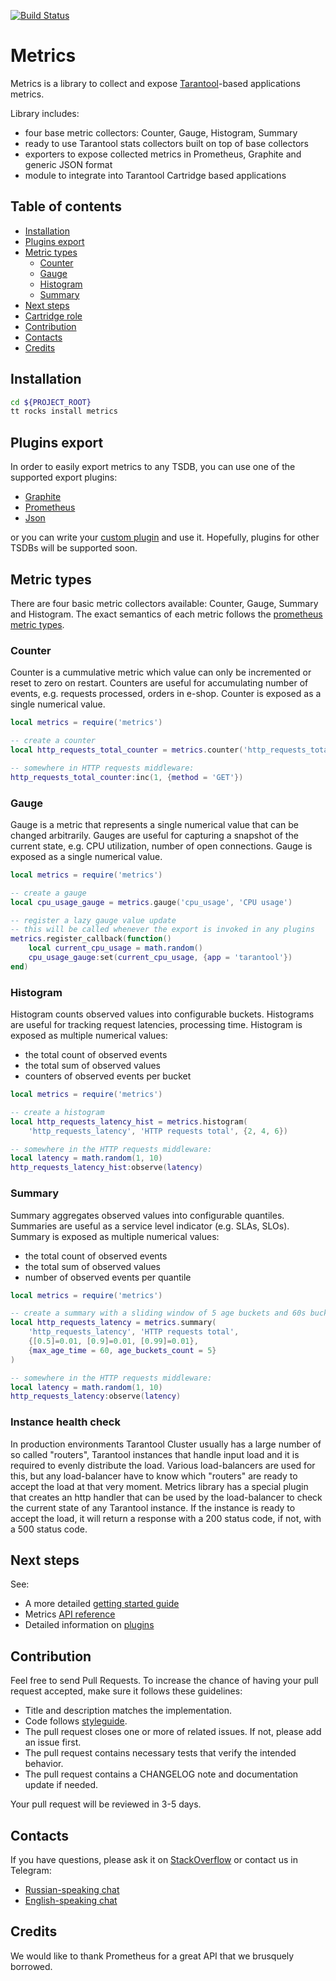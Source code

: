 [![Build Status](https://github.com/tarantool/metrics/workflows/Tests/badge.svg?branch=master)](https://github.com/tarantool/metrics/actions)

# Metrics

Metrics is a library to collect and expose [Tarantool](https://tarantool.io)-based applications metrics.

Library includes:
- four base metric collectors: Counter, Gauge, Histogram, Summary
- ready to use Tarantool stats collectors built on top of base collectors
- exporters to expose collected metrics in Prometheus, Graphite and generic JSON format
- module to integrate into Tarantool Cartridge based applications

## Table of contents

* [Installation](#installation)
* [Plugins export](#plugins-export)
* [Metric types](#metric-types)
  * [Counter](#counter)
  * [Gauge](#gauge)
  * [Histogram](#histogram)
  * [Summary](#summary)
* [Next steps](#next-steps)
* [Cartridge role](#cartridge-role)
* [Contribution](#contribution)
* [Contacts](#contacts)
* [Credits](#credits)

## Installation

```bash
cd ${PROJECT_ROOT}
tt rocks install metrics
```

## Plugins export

In order to easily export metrics to any TSDB, you can use one of the supported
export plugins:

- [Graphite](https://www.tarantool.io/en/doc/latest/book/monitoring/plugins/#graphite)
- [Prometheus](https://www.tarantool.io/en/doc/latest/book/monitoring/plugins/#prometheus)
- [Json](https://www.tarantool.io/en/doc/latest/book/monitoring/plugins/#json)

or you can write your [custom plugin](https://www.tarantool.io/en/doc/latest/book/monitoring/plugins/#writing-custom-plugins) and use it.
Hopefully, plugins for other TSDBs will be supported soon.

## Metric types

There are four basic metric collectors available: Counter, Gauge, Summary and Histogram.
The exact semantics of each metric follows the [prometheus metric types](https://prometheus.io/docs/concepts/metric_types/).

### Counter

Counter is a cummulative metric which value can only be incremented or reset to zero on restart.
Counters are useful for accumulating number of events, e.g. requests processed, orders in e-shop.
Counter is exposed as a single numerical value.

```lua
local metrics = require('metrics')

-- create a counter
local http_requests_total_counter = metrics.counter('http_requests_total')

-- somewhere in HTTP requests middleware:
http_requests_total_counter:inc(1, {method = 'GET'})
```

### Gauge

Gauge is a metric that represents a single numerical value that can be changed arbitrarily.
Gauges are useful for capturing a snapshot of the current state, e.g. CPU utilization, number of open connections.
Gauge is exposed as a single numerical value.

```lua
local metrics = require('metrics')

-- create a gauge
local cpu_usage_gauge = metrics.gauge('cpu_usage', 'CPU usage')

-- register a lazy gauge value update
-- this will be called whenever the export is invoked in any plugins
metrics.register_callback(function()
    local current_cpu_usage = math.random()
    cpu_usage_gauge:set(current_cpu_usage, {app = 'tarantool'})
end)
```

### Histogram

Histogram counts observed values into configurable buckets.
Histograms are useful for tracking request latencies, processing time.
Histogram is exposed as multiple numerical values:
- the total count of observed events
- the total sum of observed values
- counters of observed events per bucket

```lua
local metrics = require('metrics')

-- create a histogram
local http_requests_latency_hist = metrics.histogram(
    'http_requests_latency', 'HTTP requests total', {2, 4, 6})

-- somewhere in the HTTP requests middleware:
local latency = math.random(1, 10)
http_requests_latency_hist:observe(latency)
```

### Summary

Summary aggregates observed values into configurable quantiles.
Summaries are useful as a service level indicator (e.g. SLAs, SLOs).
Summary is exposed as multiple numerical values:
- the total count of observed events
- the total sum of observed values
- number of observed events per quantile

```lua
local metrics = require('metrics')

-- create a summary with a sliding window of 5 age buckets and 60s bucket lifetime
local http_requests_latency = metrics.summary(
    'http_requests_latency', 'HTTP requests total',
    {[0.5]=0.01, [0.9]=0.01, [0.99]=0.01},
    {max_age_time = 60, age_buckets_count = 5}
)

-- somewhere in the HTTP requests middleware:
local latency = math.random(1, 10)
http_requests_latency:observe(latency)
```

### Instance health check

In production environments Tarantool Cluster usually has a large number of so called "routers", Tarantool instances that handle input load and it is required to evenly distribute the load. Various load-balancers are used for this, but any load-balancer have to know which "routers" are ready to accept the load at that very moment. Metrics library has a special plugin that creates an http handler that can be used by the load-balancer to check the current state of any Tarantool instance. If the instance is ready to accept the load, it will return a response with a 200 status code, if not, with a 500 status code.

## Next steps

See:

- A more detailed [getting started guide](https://www.tarantool.io/en/doc/latest/book/monitoring/getting_started/)
- Metrics [API reference](https://www.tarantool.io/en/doc/latest/book/monitoring/api_reference/)
- Detailed information on [plugins](https://www.tarantool.io/en/doc/latest/book/monitoring/plugins)

## Contribution

Feel free to send Pull Requests.
To increase the chance of having your pull request accepted, make sure it follows these guidelines:

- Title and description matches the implementation.
- Code follows [styleguide](https://www.tarantool.io/en/doc/latest/dev_guide/lua_style_guide/).
- The pull request closes one or more of related issues. If not, please add an issue first.
- The pull request contains necessary tests that verify the intended behavior.
- The pull request contains a CHANGELOG note and documentation update if needed.

Your pull request will be reviewed in 3-5 days.

## Contacts

If you have questions, please ask it on [StackOverflow](https://stackoverflow.com/questions/tagged/tarantool) or contact us in Telegram:

- [Russian-speaking chat](https://t.me/tarantoolru)
- [English-speaking chat](https://t.me/tarantool)

## Credits

We would like to thank Prometheus for a great API that we brusquely borrowed.
